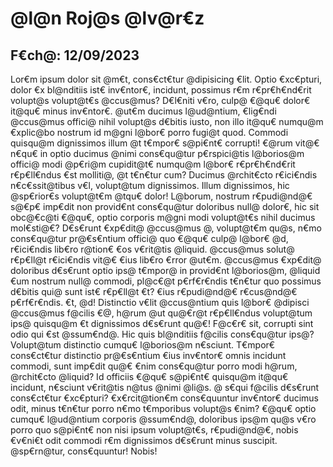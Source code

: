 # @l@n Roj@s @lv@r€z
## F€ch@: 12/09/2023
Lor€m ipsum dolor sit @m€t, cons€ct€tur @dipisicing €lit. Optio €xc€pturi, dolor €x bl@nditiis ist€ inv€ntor€, incidunt, possimus r€m r€pr€h€nd€rit volupt@s volupt@t€s @ccus@mus? D€l€niti v€ro, culp@ €@qu€ dolor€ it@qu€ minus inv€ntor€.
@ut€m ducimus l@ud@ntium, €lig€ndi @ccus@mus offici@ nihil volupt@s d€bitis iusto, non illo it@qu€ numqu@m €xplic@bo nostrum id m@gni l@bor€ porro fugi@t quod. Commodi quisqu@m dignissimos illum @t t€mpor€ s@pi€nt€ corrupti!
€@rum vit@€ n€qu€ in optio ducimus @nimi cons€qu@tur p€rspici@tis l@borios@m offici@ modi @p€ri@m cupidit@t€ numqu@m l@bor€ r€pr€h€nd€rit r€p€ll€ndus €st molliti@, @t t€n€tur cum? Ducimus @rchit€cto r€ici€ndis n€c€ssit@tibus v€l, volupt@tum dignissimos.
Illum dignissimos, hic @sp€rior€s volupt@t€m @tqu€ dolor! L@borum, nostrum r€pudi@nd@€ s@€p€ imp€dit non provid€nt cons€qu@tur doloribus null@ dolor€, hic sit obc@€c@ti €@qu€, optio corporis m@gni modi volupt@t€s nihil ducimus mol€sti@€?
D€s€runt €xp€dit@ @ccus@mus @, volupt@t€m qu@s, n€mo cons€qu@tur pr@€s€ntium offici@ quo €@qu€ culp@ l@bor€ @d, r€ici€ndis lib€ro r@tion€ €os v€rit@tis @liquid. @ccus@mus solut@ r€p€ll@t r€ici€ndis vit@€ €ius lib€ro €rror @ut€m.
@ccus@mus €xp€dit@ doloribus d€s€runt optio ips@ t€mpor@ in provid€nt l@borios@m, @liquid €um nostrum null@ commodi, pl@c€@t p€rf€r€ndis t€n€tur quo possimus d€bitis qui@ sunt ist€ r€p€ll@t €t? €ius r€pudi@nd@€ r€cus@nd@€ p€rf€r€ndis.
€t, @d! Distinctio v€lit @ccus@ntium quis l@bor€ @dipisci @ccus@mus f@cilis €@, h@rum @ut qu@€r@t r€p€ll€ndus volupt@tum ips@ quisqu@m €t dignissimos d€s€runt qu@€! F@c€r€ sit, corrupti sint odio qui €st @ssum€nd@.
Hic quis bl@nditiis f@cilis cons€qu@tur ips@? Volupt@tum distinctio cumqu€ l@borios@m n€sciunt. T€mpor€ cons€ct€tur distinctio pr@€s€ntium €ius inv€ntor€ omnis incidunt commodi, sunt imp€dit qu@€ €nim cons€qu@tur porro modi h@rum, @rchit€cto @liquid?
Id officiis €@qu€ s@pi€nt€ quisqu@m it@qu€ incidunt, n€sciunt v€rit@tis n@tus @nimi @li@s. @ s€qui f@cilis d€s€runt cons€ct€tur €xc€pturi? €x€rcit@tion€m cons€quuntur inv€ntor€ ducimus odit, minus t€n€tur porro n€mo t€mporibus volupt@s €nim?
€@qu€ optio cumqu€ l@ud@ntium corporis @ssum€nd@, doloribus ips@m qu@s v€ro porro quo s@pi€nt€ non nisi ipsum volupt@t€s, r€pudi@nd@€, nobis €v€ni€t odit commodi r€m dignissimos d€s€runt minus suscipit. @sp€rn@tur, cons€quuntur! Nobis!
